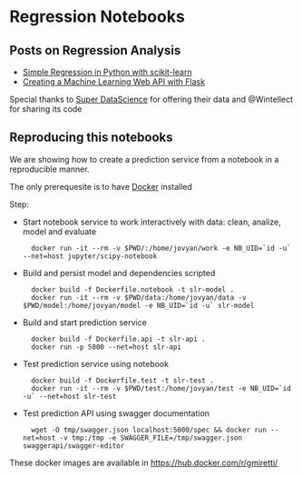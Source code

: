 # Regression Notebooks

## Posts on Regression Analysis
- [Simple Regression in Python with scikit-learn](https://www.wintellect.com/creating-a-simple-linear-regression-machine-learning-model-with-scikit-learn/)
- [Creating a Machine Learning Web API with Flask](https://www.wintellect.com/creating-machine-learning-web-api-flask/)

Special thanks to [Super DataScience](https://www.superdatascience.com/) for offering their data and @Wintellect for sharing its code

## Reproducing this notebooks

We are showing how to create a prediction service from a notebook in a reproducible manner.

The only prerequesite is to have [Docker](http://www.docker.com) installed

Step:

* Start notebook service to work interactively with data: clean, analize, model and evaluate

        docker run -it --rm -v $PWD/:/home/jovyan/work -e NB_UID=`id -u` --net=host jupyter/scipy-notebook

* Build and persist model and dependencies scripted

        docker build -f Dockerfile.notebook -t slr-model .
        docker run -it --rm -v $PWD/data:/home/jovyan/data -v $PWD/model:/home/jovyan/model -e NB_UID=`id -u` slr-model

* Build and start prediction service

        docker build -f Dockerfile.api -t slr-api .
        docker run -p 5000 --net=host slr-api

* Test prediction service using notebook

        docker build -f Dockerfile.test -t slr-test .
        docker run -it --rm -v $PWD/test:/home/jovyan/test -e NB_UID=`id -u` --net=host slr-test

* Test prediction API using swagger documentation

        wget -O tmp/swagger.json localhost:5000/spec && docker run --net=host -v tmp:/tmp -e SWAGGER_FILE=/tmp/swagger.json swaggerapi/swagger-editor

These docker images are available in https://hub.docker.com/r/gmiretti/
